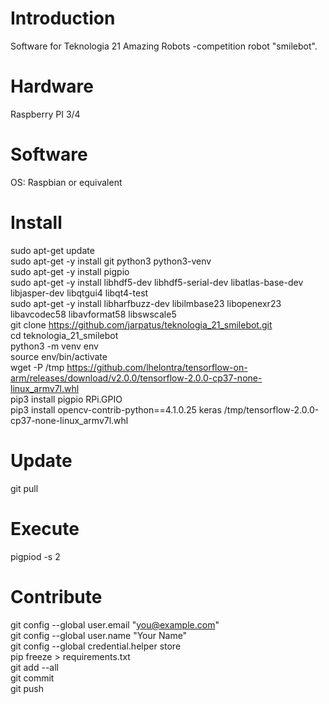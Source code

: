 # Introduction
Software for Teknologia 21 Amazing Robots -competition robot "smilebot".

# Hardware
Raspberry PI 3/4

# Software
OS: Raspbian or equivalent

# Install
sudo apt-get update \
sudo apt-get -y install git python3 python3-venv \
sudo apt-get -y install pigpio \
sudo apt-get -y install libhdf5-dev libhdf5-serial-dev libatlas-base-dev libjasper-dev libqtgui4 libqt4-test \
sudo apt-get -y install libharfbuzz-dev libilmbase23 libopenexr23 libavcodec58 libavformat58 libswscale5 \
git clone https://github.com/jarpatus/teknologia_21_smilebot.git \
cd teknologia_21_smilebot \
python3 -m venv env \
source env/bin/activate \
wget -P /tmp https://github.com/lhelontra/tensorflow-on-arm/releases/download/v2.0.0/tensorflow-2.0.0-cp37-none-linux_armv7l.whl \
pip3 install pigpio RPi.GPIO \
pip3 install opencv-contrib-python==4.1.0.25 keras /tmp/tensorflow-2.0.0-cp37-none-linux_armv7l.whl

# Update 
git pull

# Execute
pigpiod -s 2

# Contribute
git config --global user.email "you@example.com" \
git config --global user.name "Your Name" \
git config --global credential.helper store \
pip freeze > requirements.txt \
git add --all \
git commit \
git push

